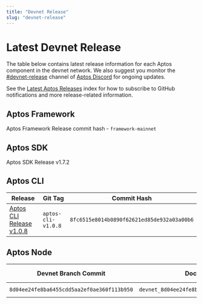 ```yaml
---
title: "Devnet Release"
slug: "devnet-release"
---
```


# Latest Devnet Release

The table below contains latest release information for each Aptos component in the devnet network. We also suggest you monitor the [#devnet-release](https://discord.com/channels/945856774056083548/956692649430093904) channel of [Aptos Discord](https://discord.gg/aptoslabs) for ongoing updates.

See the [Latest Aptos Releases](./index.md) index for how to subscribe to GitHub notifications and more release-related information.

## Aptos Framework

Aptos Framework Release commit hash - `framework-mainnet`

## Aptos SDK

Aptos SDK Release v1.7.2

## Aptos CLI

|Release | Git Tag | Commit Hash|
|---|---|---|
|[Aptos CLI Release v1.0.8](https://github.com/aptos-labs/aptos-core/releases/tag/aptos-cli-v1.0.8)| `aptos-cli-v1.0.8` | `8fc6515e8014b0890f62621ed85de932a03a00b6` |

## Aptos Node

|Devnet Branch Commit | Docker Image Tag | Docker Image Digest | genesis.blob SHA-256 | Waypoint | Chain ID|
|---|---|---|---|---|---|
|`8d04ee24fe8ba6455cdd5aa2ef0ae360f113b950`| `devnet_8d04ee24fe8ba6455cdd5aa2ef0ae360f113b950` | `sha256:dd407bc7cbde9a1fbc612178da5fe3c2915b9b876c12cad3cea6787c8b9409fd` | `sha256: 48d3511e63ae9cb6c640ff509ba968b27e8b7fc5ff1b9bd2ff9903c8e094e216`| `0:48ef610331343df8f048c1c2e2058167d376c435850383597416d824a86ae4b0` | 48 |